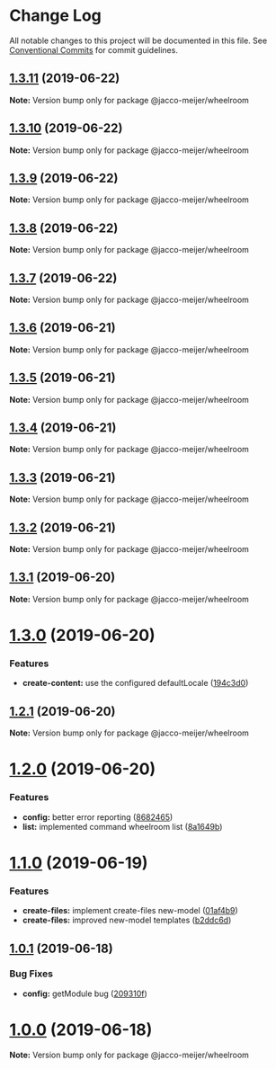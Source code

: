 # Change Log

All notable changes to this project will be documented in this file.
See [Conventional Commits](https://conventionalcommits.org) for commit guidelines.

## [1.3.11](https://github.com/jaccomeijer/wheelroom/compare/@jacco-meijer/wheelroom@1.3.10...@jacco-meijer/wheelroom@1.3.11) (2019-06-22)

**Note:** Version bump only for package @jacco-meijer/wheelroom





## [1.3.10](https://github.com/jaccomeijer/wheelroom/compare/@jacco-meijer/wheelroom@1.3.9...@jacco-meijer/wheelroom@1.3.10) (2019-06-22)

**Note:** Version bump only for package @jacco-meijer/wheelroom





## [1.3.9](https://github.com/jaccomeijer/wheelroom/compare/@jacco-meijer/wheelroom@1.3.8...@jacco-meijer/wheelroom@1.3.9) (2019-06-22)

**Note:** Version bump only for package @jacco-meijer/wheelroom





## [1.3.8](https://github.com/jaccomeijer/wheelroom/compare/@jacco-meijer/wheelroom@1.3.7...@jacco-meijer/wheelroom@1.3.8) (2019-06-22)

**Note:** Version bump only for package @jacco-meijer/wheelroom





## [1.3.7](https://github.com/jaccomeijer/wheelroom/compare/@jacco-meijer/wheelroom@1.3.6...@jacco-meijer/wheelroom@1.3.7) (2019-06-22)

**Note:** Version bump only for package @jacco-meijer/wheelroom





## [1.3.6](https://github.com/jaccomeijer/wheelroom/compare/@jacco-meijer/wheelroom@1.3.5...@jacco-meijer/wheelroom@1.3.6) (2019-06-21)

**Note:** Version bump only for package @jacco-meijer/wheelroom





## [1.3.5](https://github.com/jaccomeijer/wheelroom/compare/@jacco-meijer/wheelroom@1.3.4...@jacco-meijer/wheelroom@1.3.5) (2019-06-21)

**Note:** Version bump only for package @jacco-meijer/wheelroom





## [1.3.4](https://github.com/jaccomeijer/wheelroom/compare/@jacco-meijer/wheelroom@1.3.3...@jacco-meijer/wheelroom@1.3.4) (2019-06-21)

**Note:** Version bump only for package @jacco-meijer/wheelroom





## [1.3.3](https://github.com/jaccomeijer/wheelroom/compare/@jacco-meijer/wheelroom@1.3.2...@jacco-meijer/wheelroom@1.3.3) (2019-06-21)

**Note:** Version bump only for package @jacco-meijer/wheelroom





## [1.3.2](https://github.com/jaccomeijer/wheelroom/compare/@jacco-meijer/wheelroom@1.3.1...@jacco-meijer/wheelroom@1.3.2) (2019-06-21)

**Note:** Version bump only for package @jacco-meijer/wheelroom





## [1.3.1](https://github.com/jaccomeijer/wheelroom/compare/@jacco-meijer/wheelroom@1.3.0...@jacco-meijer/wheelroom@1.3.1) (2019-06-20)

**Note:** Version bump only for package @jacco-meijer/wheelroom





# [1.3.0](https://github.com/jaccomeijer/wheelroom/compare/@jacco-meijer/wheelroom@1.2.1...@jacco-meijer/wheelroom@1.3.0) (2019-06-20)


### Features

* **create-content:** use the configured defaultLocale ([194c3d0](https://github.com/jaccomeijer/wheelroom/commit/194c3d0))





## [1.2.1](https://github.com/jaccomeijer/wheelroom/compare/@jacco-meijer/wheelroom@1.2.0...@jacco-meijer/wheelroom@1.2.1) (2019-06-20)

**Note:** Version bump only for package @jacco-meijer/wheelroom





# [1.2.0](https://github.com/jaccomeijer/wheelroom/compare/@jacco-meijer/wheelroom@1.1.0...@jacco-meijer/wheelroom@1.2.0) (2019-06-20)


### Features

* **config:** better error reporting ([8682465](https://github.com/jaccomeijer/wheelroom/commit/8682465))
* **list:** implemented command wheelroom list ([8a1649b](https://github.com/jaccomeijer/wheelroom/commit/8a1649b))





# [1.1.0](https://github.com/jaccomeijer/wheelroom/compare/@jacco-meijer/wheelroom@1.0.1...@jacco-meijer/wheelroom@1.1.0) (2019-06-19)


### Features

* **create-files:** implement create-files new-model ([01af4b9](https://github.com/jaccomeijer/wheelroom/commit/01af4b9))
* **create-files:** improved new-model templates ([b2ddc6d](https://github.com/jaccomeijer/wheelroom/commit/b2ddc6d))





## [1.0.1](https://github.com/jaccomeijer/wheelroom/compare/@jacco-meijer/wheelroom@1.0.0...@jacco-meijer/wheelroom@1.0.1) (2019-06-18)


### Bug Fixes

* **config:** getModule bug ([209310f](https://github.com/jaccomeijer/wheelroom/commit/209310f))





# [1.0.0](https://github.com/jaccomeijer/wheelroom/compare/@jacco-meijer/wheelroom@0.1.3...@jacco-meijer/wheelroom@1.0.0) (2019-06-18)

**Note:** Version bump only for package @jacco-meijer/wheelroom
